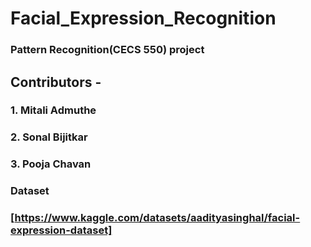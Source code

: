 # Facial_Expression_Recognition
### Pattern Recognition(CECS 550) project
## Contributors -
### 1. Mitali Admuthe
### 2. Sonal Bijitkar
### 3. Pooja Chavan

### Dataset
### [https://www.kaggle.com/datasets/aadityasinghal/facial-expression-dataset]
